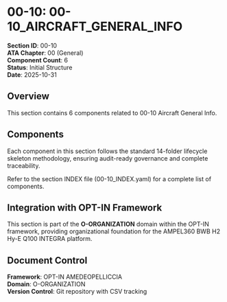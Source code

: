 # 00-10: 00-10_AIRCRAFT_GENERAL_INFO

**Section ID**: 00-10  
**ATA Chapter**: 00 (General)  
**Component Count**: 6  
**Status**: Initial Structure  
**Date**: 2025-10-31  

## Overview
This section contains 6 components related to 00-10 Aircraft General Info.

## Components
Each component in this section follows the standard 14-folder lifecycle skeleton methodology, ensuring audit-ready governance and complete traceability.

Refer to the section INDEX file (00-10_INDEX.yaml) for a complete list of components.

## Integration with OPT-IN Framework
This section is part of the **O-ORGANIZATION** domain within the OPT-IN framework, providing organizational foundation for the AMPEL360 BWB H2 Hy-E Q100 INTEGRA platform.

## Document Control
**Framework**: OPT-IN AMEDEOPELLICCIA  
**Domain**: O-ORGANIZATION  
**Version Control**: Git repository with CSV tracking  
